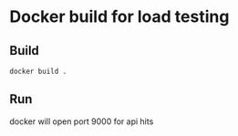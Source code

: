 # Docker build for load testing

## Build

    docker build .

## Run

docker will open port 9000 for api hits
